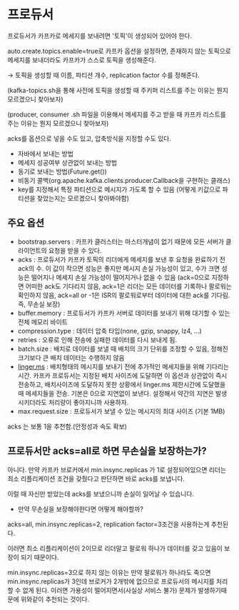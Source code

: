 # 프로듀서

프로듀서가 카프카로 메세지를 보내려면 '토픽'이 생성되어 있어야 한다.

auto.create.topics.enable=true로 카프카 옵션을 설정하면, 존재하지 않는 토픽으로 메세지를 보내더라도 카프카가 스스로 토픽을 생성해준다.

→ 토픽을 생성할 때 이름, 파티션 개수, replication factor 수를 정해준다.

(kafka-topics.sh을 통해 사전에 토픽을 생성할 때 주키퍼 리스트를 주는 이유는 뭔지 모르겠으니 찾아보자)

(producer, consumer .sh 파일을 이용해서 메세지를 주고 받을 때 카프카 리스트를 주는 이유는 뭔지 모르겠으니 찾아보자)

acks를 옵션으로 넣을 수도 있고, 압축방식을 지정할 수도 있다.

- 자바에서 보내는 방법
- 메세지 성공여부 상관없이 보내는 방법
- 동기로 보내는 방법(Future.get())
- 비동기 콜백(org.apache.kafka.clients.producer.Callback을 구현하는 클래스)
- key를 지정해서 특정 파티션으로 메시지가 가도록 할 수 있음 (어떻게 키값으로 파티션을 찾았는지는 모르겠으니 찾아봐야함)

## 주요 옵션

- bootstrap.servers : 카프카 클러스터는 마스터개념이 없기 때문에 모든 서버가 클라이언트의 요청을 받을 수 있다.
- acks : 프로듀서가 카프카 토픽의 리더에게 메세지를 보낸 후 요청을 완료하기 전 ack의 수. 이 값이 작으면 성능은 좋지만 메시지 손실 가능성이 있고, 수가 크면 성능은 떨어지나 메세지 손실 가능성이 떨어지거나 없을 수 있음 (ack=0으로 지정하면 어떠한 ack도 기다리지 않음, ack=1은 리더는 모든 데이터를 기록하나 팔로워는 확인하지 않음, ack=all or -1은 ISR의 팔로워로부터 데이터에 대한 ack를 기다림. 즉, 무손실 보장)
- buffer.memory : 프로듀서가 카프카 서버로 데이터를 보내기 위해 대기할 수 있는 전체 메모리 바이트
- compression.type : 데이터 압축 타입(none, gzip, snappy, lz4, ...)
- retries : 오류로 인해 전송에 실패한 데이터를 다시 보내게 됨.
- batch.size : 배치로 데이터를 보낼 때 배치의 크기 단위를 조정할 수 있음, 정해진 크기보다 큰 배치 데이터는 수행하지 않음
- [linger.ms](http://linger.ms) : 배치형태의 메시지를 보내기 전에 추가적인 메세지들을 위해 기다리는 시간. 카프카 프로듀서는 지정된 배치 사이즈에 도달하면 이 옵션과 상관없이 즉시 전송하고, 배치사이즈에 도달하지 못한 상황에서 linger.ms 제한시간에 도달했을 때 메세지들을 전송. 기본은 0으로 지연없이 보낸다. 설정해서 약간의 지연은 발생시키더라도 처리량이 좋아지니까 사용하자.
- max.request.size : 프로듀서가 보낼 수 있는 메시지의 최대 사이즈 (기본 1MB)

acks 는 보통 1을 추천함.(안정성과 속도 확보)

## 프로듀서만 acks=all로 하면 무손실을 보장하는가?

아니다. 만약 카프카 브로커에서 min.insync.replicas 가 1로 설정되어있으면 리더는 최소 리플리케이션 조건을 갖췄다고 판단하면 바로 acks를 보냅니다.

이럴 때 자신만 받았는데 acks를 보냈으니까 손실이 일어날 수 있습니다.

- 만약 무손실을 보장해야한다면 어떻게 해야할까?

acks=all, min.insync.replicas=2, replication factor=3조건을 사용하는게 추천된다.

이러면 최소 리플리케이션이 2이므로 리더말고 팔로워 하나가 데이터를 갖고 있음이 보장이 되기 때문이다.

min.insync.replicas=3으로 하지 않는 이유는 만약 팔로워가 하나라도 죽으면 min.insync.replicas가 3인데 브로커가 2개밖에 없으므로 프로듀서의 메시지를 처리할 수 없게 된다. 이러면 가용성이 떨어지면서(사실상 서비스 불가) 문제가 발생하기때문에 위와같이 추천되는 것이다.
